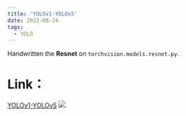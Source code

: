 ```yaml
---
title: 'YOLOv1-YOLOv5'
date: 2022-08-24
tags:
  - YOLO
---
```


Handwritten the **Resnet** on `torchvision.models.resnet.py`.

Link：
======
<a href="https://zhuanlan.zhihu.com/p/555610446">YOLOv1-YOLOv5</a>
<img src="https://img.shields.io/badge/in-%E7%9F%A5%E4%B9%8E-blue">&emsp;
